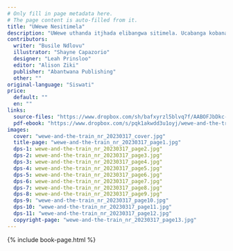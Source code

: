 ```yaml
---
# Only fill in page metadata here.
# The page content is auto-filled from it.
title: "UWewe Nesitimela"
description: "UWewe uthanda itjhada elibangwa sitimela. Ucabanga kobana isitimela nasidlulako sibiza ibizo lakhe. Ngelinye ilanga, unina wamphathela okwamumangazako. Ingabe wamphathela ini?"
contributors:
  writer: "Busile Ndlovu"
  illustrator: "Shayne Capazorio"
  designer: "Leah Prinsloo"
  editor: "Alison Ziki"
  publisher: "Abantwana Publishing"
  other: ""
original-language: "Siswati"
price:
  default: ""
  en: ""
links:
  source-files: "https://www.dropbox.com/sh/bafxyrzl5blvq7f/AABOFJbDkc-z7zP46zomqVVta?dl=0"
  pdf-ebook: "https://www.dropbox.com/s/pqk1akwdd3u1oyj/wewe-and-the-train_nr_20230317.pdf?dl=0"
images:
  cover: "wewe-and-the-train_nr_20230317_cover.jpg"
  title-page: "wewe-and-the-train_nr_20230317_page1.jpg"
  dps-1: wewe-and-the-train_nr_20230317_page2.jpg"
  dps-2: wewe-and-the-train_nr_20230317_page3.jpg"
  dps-3: wewe-and-the-train_nr_20230317_page4.jpg"
  dps-4: wewe-and-the-train_nr_20230317_page5.jpg"
  dps-5: wewe-and-the-train_nr_20230317_page6.jpg"
  dps-6: wewe-and-the-train_nr_20230317_page7.jpg"
  dps-7: wewe-and-the-train_nr_20230317_page8.jpg"
  dps-8: wewe-and-the-train_nr_20230317_page9.jpg"
  dps-9: "wewe-and-the-train_nr_20230317_page10.jpg"
  dps-10: "wewe-and-the-train_nr_20230317_page11.jpg"
  dps-11: "wewe-and-the-train_nr_20230317_page12.jpg"
  copyright-page: "wewe-and-the-train_nr_20230317_page13.jpg"
---
```


{% include book-page.html %}


